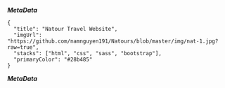 ***MetaData***
```
{
  "title": "Natour Travel Website",
  "imgUrl": "https://github.com/namnguyen191/Natours/blob/master/img/nat-1.jpg?raw=true",
  "stacks": ["html", "css", "sass", "bootstrap"],
  "primaryColor": "#28b485"
}
```
***MetaData***

